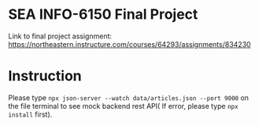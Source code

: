 # SEA INFO-6150 Final Project

Link to final project assignment: https://northeastern.instructure.com/courses/64293/assignments/834230

# Instruction
Please type `npx json-server --watch data/articles.json --port 9000` on the file terminal to see mock backend rest API( If error, please type `npx install` first).





